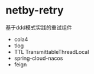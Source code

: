 # netby-retry

基于ddd模式实践的重试组件
* cola4
* tlog
* TTL TransmittableThreadLocal
* spring-cloud-nacos
* feign


